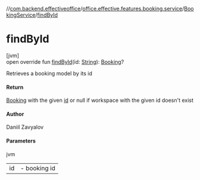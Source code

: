 //[com.backend.effectiveoffice](../../../index.md)/[office.effective.features.booking.service](../index.md)/[BookingService](index.md)/[findById](find-by-id.md)

# findById

[jvm]\
open override fun [findById](find-by-id.md)(id: [String](https://kotlinlang.org/api/latest/jvm/stdlib/kotlin/-string/index.html)): [Booking](../../office.effective.model/-booking/index.md)?

Retrieves a booking model by its id

#### Return

[Booking](../../office.effective.model/-booking/index.md) with the given [id](find-by-id.md) or null if workspace with the given id doesn't exist

#### Author

Daniil Zavyalov

#### Parameters

jvm

| | |
|---|---|
| id | -     booking id |
